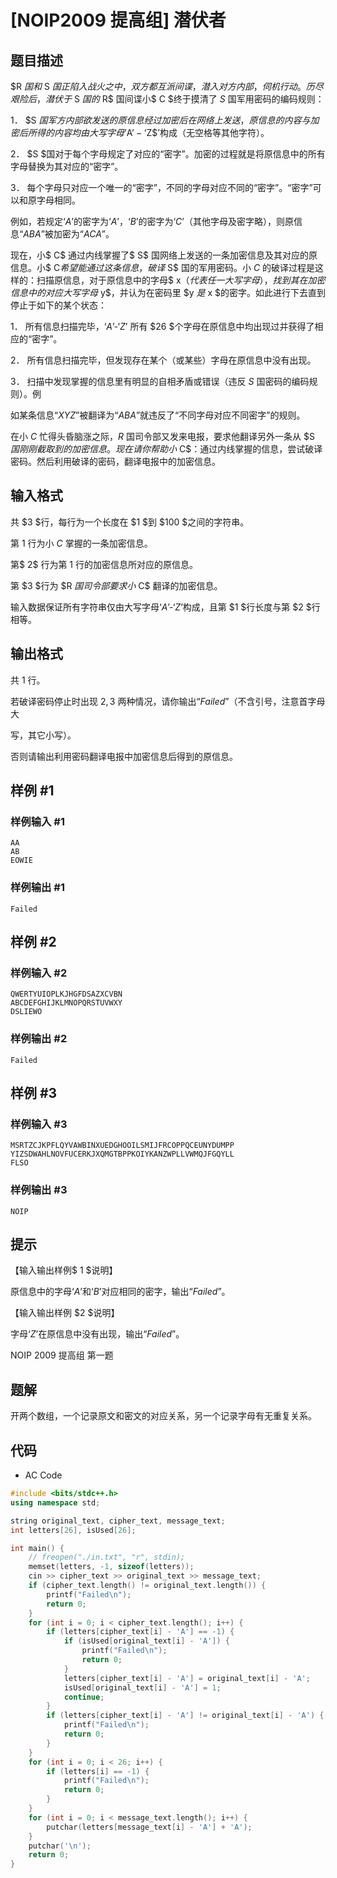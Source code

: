 # [NOIP2009 提高组] 潜伏者

## 题目描述

$R $国和$ S $国正陷入战火之中，双方都互派间谍，潜入对方内部，伺机行动。历尽艰险后，潜伏于$ S $国的$ R$ 国间谍小$ C $终于摸清了 $S$ 国军用密码的编码规则：

1． $S $国军方内部欲发送的原信息经过加密后在网络上发送，原信息的内容与加密后所得的内容均由大写字母‘$A$’-‘$Z$’构成（无空格等其他字符）。

2． $S $国对于每个字母规定了对应的“密字”。加密的过程就是将原信息中的所有字母替换为其对应的“密字”。

3． 每个字母只对应一个唯一的“密字”，不同的字母对应不同的“密字”。“密字”可以和原字母相同。

例如，若规定‘$A$’的密字为‘$A$’，‘$B$’的密字为‘$C$’（其他字母及密字略），则原信息“$ABA$”被加密为“$ACA$”。

现在，小$ C$ 通过内线掌握了$ S$ 国网络上发送的一条加密信息及其对应的原信息。小$ C$希望能通过这条信息，破译$ S$ 国的军用密码。小 $C$ 的破译过程是这样的：扫描原信息，对于原信息中的字母$ x$（代表任一大写字母），找到其在加密信息中的对应大写字母$ y$，并认为在密码里 $y $是$ x $的密字。如此进行下去直到停止于如下的某个状态：

1． 所有信息扫描完毕，‘$A$’-‘$Z$’ 所有 $26 $个字母在原信息中均出现过并获得了相应的“密字”。

2． 所有信息扫描完毕，但发现存在某个（或某些）字母在原信息中没有出现。

3． 扫描中发现掌握的信息里有明显的自相矛盾或错误（违反 $S$ 国密码的编码规则）。例

如某条信息“$XYZ$”被翻译为“$ABA$”就违反了“不同字母对应不同密字”的规则。

在小 $C$ 忙得头昏脑涨之际，$R$ 国司令部又发来电报，要求他翻译另外一条从 $S $国刚刚截取到的加密信息。现在请你帮助小$ C$：通过内线掌握的信息，尝试破译密码。然后利用破译的密码，翻译电报中的加密信息。

## 输入格式

共 $3 $行，每行为一个长度在 $1 $到 $100 $之间的字符串。

第 $1$ 行为小 $C$ 掌握的一条加密信息。

第$ 2$ 行为第 $1$ 行的加密信息所对应的原信息。

第 $3 $行为 $R $国司令部要求小$ C$ 翻译的加密信息。

输入数据保证所有字符串仅由大写字母‘$A$’-‘$Z$’构成，且第 $1 $行长度与第 $2 $行相等。

## 输出格式

共 $1$ 行。

若破译密码停止时出现 $2,3$ 两种情况，请你输出“$Failed$”（不含引号，注意首字母大

写，其它小写）。

否则请输出利用密码翻译电报中加密信息后得到的原信息。

## 样例 #1

### 样例输入 #1

```
AA
AB
EOWIE
```

### 样例输出 #1

```
Failed
```

## 样例 #2

### 样例输入 #2

```
QWERTYUIOPLKJHGFDSAZXCVBN
ABCDEFGHIJKLMNOPQRSTUVWXY
DSLIEWO
```

### 样例输出 #2

```
Failed
```

## 样例 #3

### 样例输入 #3

```
MSRTZCJKPFLQYVAWBINXUEDGHOOILSMIJFRCOPPQCEUNYDUMPP
YIZSDWAHLNOVFUCERKJXQMGTBPPKOIYKANZWPLLVWMQJFGQYLL
FLSO
```

### 样例输出 #3

```
NOIP
```

## 提示

【输入输出样例$ 1 $说明】

原信息中的字母‘$A$’和‘$B$’对应相同的密字，输出“$Failed$”。

【输入输出样例 $2 $说明】

字母‘$Z$’在原信息中没有出现，输出“$Failed$”。

NOIP 2009 提高组 第一题

## 题解

开两个数组，一个记录原文和密文的对应关系，另一个记录字母有无重复关系。

## 代码

- AC Code

```c++
#include <bits/stdc++.h>
using namespace std;

string original_text, cipher_text, message_text;
int letters[26], isUsed[26];

int main() {
    // freopen("./in.txt", "r", stdin);
    memset(letters, -1, sizeof(letters));
    cin >> cipher_text >> original_text >> message_text;
    if (cipher_text.length() != original_text.length()) {
        printf("Failed\n");
        return 0;
    }
    for (int i = 0; i < cipher_text.length(); i++) {
        if (letters[cipher_text[i] - 'A'] == -1) {
            if (isUsed[original_text[i] - 'A']) {
                printf("Failed\n");
                return 0;
            }
            letters[cipher_text[i] - 'A'] = original_text[i] - 'A';
            isUsed[original_text[i] - 'A'] = 1;
            continue;
        }
        if (letters[cipher_text[i] - 'A'] != original_text[i] - 'A') {
            printf("Failed\n");
            return 0;
        }
    }
    for (int i = 0; i < 26; i++) {
        if (letters[i] == -1) {
            printf("Failed\n");
            return 0;
        }
    }
    for (int i = 0; i < message_text.length(); i++) {
        putchar(letters[message_text[i] - 'A'] + 'A');
    }
    putchar('\n');
    return 0;
}
```
